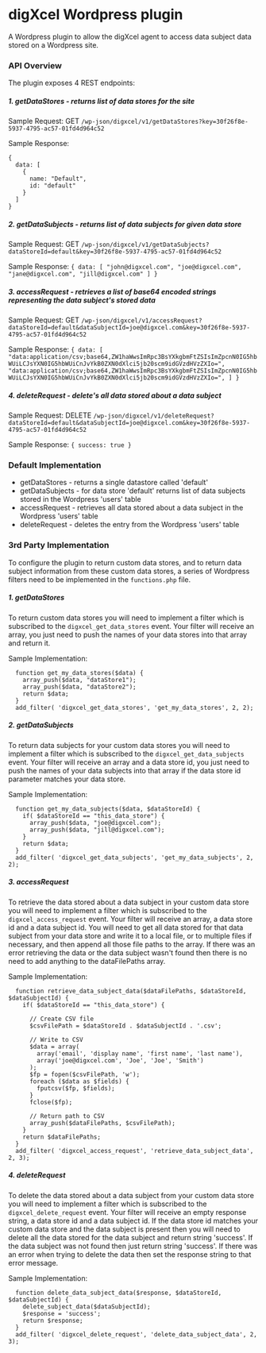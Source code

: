 # digXcel Wordpress plugin

A Wordpress plugin to allow the digXcel agent to access data subject data stored on
a Wordpress site.


### API Overview

The plugin exposes 4 REST endpoints:


##### 1. getDataStores - returns list of data stores for the site

  Sample Request:
    GET `/wp-json/digxcel/v1/getDataStores?key=30f26f8e-5937-4795-ac57-01fd4d964c52`

  Sample Response:
  ```
  {
    data: [
      {
        name: "Default",
        id: "default"
      }
    ]
  }
  ```


##### 2. getDataSubjects - returns list of data subjects for given data store

  Sample Request:
    GET `/wp-json/digxcel/v1/getDataSubjects?dataStoreId=default&key=30f26f8e-5937-4795-ac57-01fd4d964c52`

  Sample Response:
    ```
    {
      data: [
        "john@digxcel.com",
        "joe@digxcel.com",
        "jane@digxcel.com",
        "jill@digxcel.com"
      ]
    }
    ```


##### 3. accessRequest - retrieves a list of base64 encoded strings representing the data subject's stored data

  Sample Request:
    GET `/wp-json/digxcel/v1/accessRequest?dataStoreId=default&dataSubjectId=joe@digxcel.com&key=30f26f8e-5937-4795-ac57-01fd4d964c52`

  Sample Response:
    ```
    {
      data: [
        "data:application/csv;base64,ZW1haWwsImRpc3BsYXkgbmFtZSIsImZpcnN0IG5hbWUiLCJsYXN0IG5hbWUiCnJvYkB0ZXN0dXlci5jb20scm9idGVzdHVzZXIo=",
        "data:application/csv;base64,ZW1haWwsImRpc3BsYXkgbmFtZSIsImZpcnN0IG5hbWUiLCJsYXN0IG5hbWUiCnJvYkB0ZXN0dXlci5jb20scm9idGVzdHVzZXIo=",
      ]
    }
    ```


##### 4. deleteRequest - delete's all data stored about a data subject

  Sample Request:
    DELETE `/wp-json/digxcel/v1/deleteRequest?dataStoreId=default&dataSubjectId=joe@digxcel.com&key=30f26f8e-5937-4795-ac57-01fd4d964c52`

  Sample Response:
    ```
    {
      success: true
    }
    ```  


### Default Implementation

* getDataStores - returns a single datastore called 'default'
* getDataSubjects - for data store 'default' returns list of data subjects stored in the Wordpress 'users' table
* accessRequest - retrieves all data stored about a data subject in the Wordpress 'users' table
* deleteRequest - deletes the entry from the Wordpress 'users' table



### 3rd Party Implementation

To configure the plugin to return custom data stores, and to return data subject information
from these custom data stores, a series of Wordpress filters need to be implemented in the `functions.php` file.


##### 1. getDataStores

To return custom data stores you will need to implement a filter which is subscribed to the
`digxcel_get_data_stores` event. Your filter will receive an array, you just need to push the names of
your data stores into that array and return it.

Sample Implementation:
```
  function get_my_data_stores($data) {
  	array_push($data, "dataStore1");
  	array_push($data, "dataStore2");
  	return $data;
  }
  add_filter( 'digxcel_get_data_stores', 'get_my_data_stores', 2, 2);
```


##### 2. getDataSubjects

To return data subjects for your custom data stores you will need to implement a filter which is subscribed to the
`digxcel_get_data_subjects` event.
Your filter will receive an array and a data store id, you just need to push the names of
your data subjects into that array if the data store id parameter matches your data store.

Sample Implementation:
```
  function get_my_data_subjects($data, $dataStoreId) {
    if( $dataStoreId == "this_data_store") {
      array_push($data, "joe@digxcel.com");
      array_push($data, "jill@digxcel.com");      
    }
    return $data;
  }
  add_filter( 'digxcel_get_data_subjects', 'get_my_data_subjects', 2, 2);
```


##### 3. accessRequest

To retrieve the data stored about a data subject in your custom data store you will need to implement a filter which is subscribed to the
`digxcel_access_request` event.
Your filter will receive an array, a data store id and a data subject id.
You will need to get all data stored for that data subject from your data store and write it
to a local file, or to multiple files if necessary, and then append all those file paths to the array.
If there was an error retrieving the data or the data subject wasn't found then there is no need
to add anything to the dataFilePaths array.

Sample Implementation:
```
  function retrieve_data_subject_data($dataFilePaths, $dataStoreId, $dataSubjectId) {
    if( $dataStoreId == "this_data_store") {

      // Create CSV file
      $csvFilePath = $dataStoreId . $dataSubjectId . '.csv';

      // Write to CSV
      $data = array(
        array('email', 'display name', 'first name', 'last name'),
        array('joe@digxcel.com', 'Joe', 'Joe', 'Smith')
      );
      $fp = fopen($csvFilePath, 'w');
      foreach ($data as $fields) {
        fputcsv($fp, $fields);
      }
      fclose($fp);

      // Return path to CSV
      array_push($dataFilePaths, $csvFilePath);
    }
    return $dataFilePaths;
  }
  add_filter( 'digxcel_access_request', 'retrieve_data_subject_data', 2, 3);
```


##### 4. deleteRequest

To delete the data stored about a data subject from your custom data store you will need to implement a filter which is subscribed to the
`digxcel_delete_request` event.
Your filter will receive an empty response string, a data store id and a data subject id.
If the data store id matches your custom data store and the data subject is present then you
will need to delete all the data stored for the data subject and return string 'success'.
If the data subject was not found then just return string 'success'.
If there was an error when trying to delete the data then set the response string to that error message.


Sample Implementation:
```
  function delete_data_subject_data($response, $dataStoreId, $dataSubjectId) {
    delete_subject_data($dataSubjectId);
    $response = 'success';
    return $response;
  }
  add_filter( 'digxcel_delete_request', 'delete_data_subject_data', 2, 3);
```
